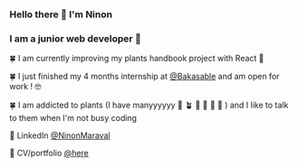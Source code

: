### Hello there 👋  I'm Ninon
### I am a junior web developer 💪

🍀 I am currently improving my plants handbook project with React 🥞

🍀 I just finished my 4 months internship at [@Bakasable](https://www.bakasable.fr/agence) and am open for work ! 🤓

🍀 I am addicted to plants (I have manyyyyyy 🌱 🪴 🎋 🌵 🎍 🌱 ) and I like to talk to them when I'm not busy coding 

📌 LinkedIn [@NinonMaraval](https://www.linkedin.com/in/ninon-maraval-77224230/)

📌 CV/portfolio [@here](https://ninon-portfolio.webflow.io/)
